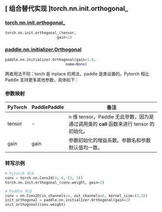 ## [ 组合替代实现 ]torch.nn.init.orthogonal_

### [torch.nn.init.orthogonal_](https://pytorch.org/docs/stable/nn.init.html?highlight=orthogonal_#torch.nn.init.orthogonal_)

```python
torch.nn.init.orthogonal_(tensor,
                        gain=1)
```

### [paddle.nn.initializer.Orthogonal](https://www.paddlepaddle.org.cn/documentation/docs/zh/develop/api/paddle/nn/initializer/Orthogonal_cn.html)

```python
paddle.nn.initializer.Orthogonal(gain=1.0,
                            name=None)
```

两者用法不同：torch 是 inplace 的用法，paddle 是类设置的。Pytorch 相比 Paddle 支持更多其他参数，具体如下：

### 参数映射
| PyTorch       | PaddlePaddle | 备注                                                   |
| ------------- | ------------ | ------------------------------------------------------ |
| tensor        | -          | n 维 tensor。Paddle 无此参数，因为是通过调用类的 __call__ 函数来进行 tensor 的初始化。    |
| gain        | gain          |  参数初始化的增益系数。参数名和参数默认值均一致。    |

### 转写示例
```python
# Pytorch 写法
conv = torch.nn.Conv2d(4, 6, (3, 3))
torch.nn.init.orthogonal_(conv.weight, gain=2)

# Paddle 写法
conv = nn.Conv2D(in_channels=4, out_channels=6, kernel_size=(3,3))
init_orthogonal = paddle.nn.initializer.Orthogonal(gain=2)
init_orthogonal(conv.weight)
```
